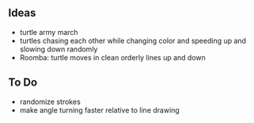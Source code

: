 ## Ideas
- turtle army march
- turtles chasing each other while changing color and speeding up and slowing down randomly
- Roomba: turtle moves in clean orderly lines up and down

## To Do
- randomize strokes
- make angle turning faster relative to line drawing
